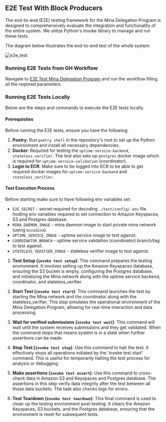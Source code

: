 ## E2E Test With Block Producers

The end-to-end (E2E) testing framework for the Mina Delegation Program is designed to comprehensively evaluate the integration and functionality of the entire system. We utilize Python's Invoke library to manage and run these tests.

The diagram below illustrates the end-to-end test of the whole system:

![e2e_test](https://github.com/MinaFoundation/mina-delegation-program-tech/assets/42900201/aed5fc69-ba0a-4380-bfae-0c68c5a4616c)

### Running E2E Tests from GH Workflow

Navigate to [E2E Test Mina Delegation Program](https://github.com/MinaFoundation/mina-delegation-program-tech/actions/workflows/e2e.yml) and run the workflow filling all the reqiored parameters.

### Running E2E Tests Locally

Below are the steps and commands to execute the E2E tests locally.

#### Prerequisites

Before running the E2E tests, ensure you have the following:

1. **Poetry**: Run `poetry shell` in the repository's root to set up the Python environment and install all necessary dependencies.
2. **Docker**: Required for testing the `uptime-service-backend`, `stateless_verifier`. The test also sets up `postgres` docker image
which is required for `uptime-service-validation` (coordinator).
3. **Login to ECR**: Make sure to be logged into ECR to be able to get required docker images for `uptime-service-backend` and `stateless_verifier`.

#### Test Execution Process

Before starting make sure to have following env variables set:
 - `E2E_SECRET` - secret required for decoding `./test/config/.env` file hodling env variables required to set connection to Amazon Keyspaces, S3 and Postgres database.
 - `MINA_DAEMON_IMAGE` - mina daemon image to start private mina network (using `minimina`).
 - `UPTIME_SERVICE_IMAGE` - uptime service image to test against.
 - `COORDINATOR_BRANCH` - uptime service validation (coordinator) branch/tag to test against.
 - `STATELESS_VERIFIER_IMAGE` - stateless verifier image to test against.

1. **Test Setup (`invoke test setup`)**: This command prepares the testing environment. It involves setting up the Amazon Keyspaces database, ensuring the S3 bucket is empty, configuring the Postgres database, and initializing the Mina network along with the uptime service backend, coordinator, and stateless_verifier.

2. **Start Test (`invoke test start`)**: This command launches the test by starting the Mina network and the coordinator along with the stateless_verifier. This step simulates the operational environment of the Mina Delegation Program, allowing for real-time interaction and data processing.

3. **Wait for verified submissions (`invoke test wait`)**: This command will wait until the system receives submissions and they get validated. When the command stops that means system is in a state when further assertions can be made.

4. **Stop Test (`invoke test stop`)**: Use this command to halt the test. It effectively stops all operations initiated by the 'invoke test start' command. This is useful for temporarily halting the test process for analysis or debugging.

5. **Make assertions (`invoke test assert`)**: Use this command to cross-check data in Amazon S3 and Keyspaces and Postgres database. The assertions in this step verify data integrity after the test between all those data buckets. The task also checks logs for errors. 

6. **Test Teardown (`invoke test teardown`)**: This final command is used to clean up the testing environment post-testing. It clears the Amazon Keyspaces, S3 buckets, and the Postgres database, ensuring that the environment is reset for subsequent tests.
